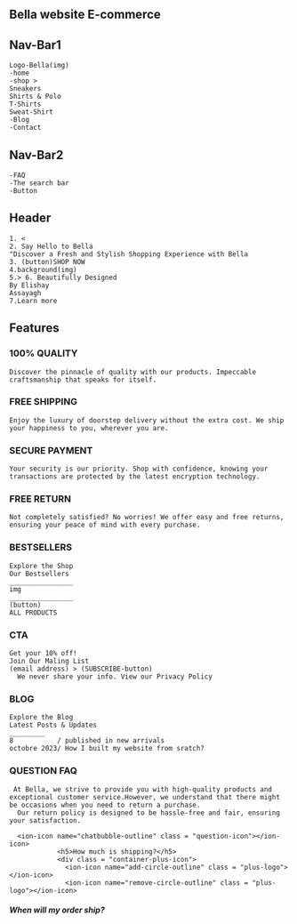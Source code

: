 ## Bella website E-commerce

## Nav-Bar1

    Logo-Bella(img)
    -home
    -shop >
    Sneakers
    Shirts & Polo
    T-Shirts
    Sweat-Shirt
    -Blog
    -Contact

## Nav-Bar2

    -FAQ
    -The search bar
    -Button

## Header

    1. <
    2. Say Hello to Bella
    "Discover a Fresh and Stylish Shopping Experience with Bella
    3. (button)SHOP NOW
    4.background(img)
    5.> 6. Beautifully Designed
    By Elishay
    Assayagh
    7.Learn more

## Features

### 100% QUALITY

    Discover the pinnacle of quality with our products. Impeccable craftsmanship that speaks for itself.

### FREE SHIPPING

    Enjoy the luxury of doorstep delivery without the extra cost. We ship your happiness to you, wherever you are.

### SECURE PAYMENT

    Your security is our priority. Shop with confidence, knowing your transactions are protected by the latest encryption technology.

### FREE RETURN

    Not completely satisfied? No worries! We offer easy and free returns, ensuring your peace of mind with every purchase.

### BESTSELLERS

    Explore the Shop
    Our Bestsellers
    ________________
    img
    ________________
    (button)
    ALL PRODUCTS

### CTA

    Get your 10% off!
    Join Our Maling List
    (email address) > (SUBSCRIBE-button)
      We never share your info. View our Privacy Policy

### BLOG

    Explore the Blog
    Latest Posts & Updates
    _________
    8           / published in new arrivals
    octobre 2023/ How I built my website from sratch?

### QUESTION FAQ

     At Bella, we strive to provide you with high-quality products and exceptional customer service.However, we understand that there might be occasions when you need to return a purchase.
      Our return policy is designed to be hassle-free and fair, ensuring your satisfaction.

      <ion-icon name="chatbubble-outline" class = "question-icon"></ion-icon>
                <h5>How much is shipping?</h5>
                <div class = "container-plus-icon">
                  <ion-icon name="add-circle-outline" class = "plus-logo"></ion-icon>
                  <ion-icon name="remove-circle-outline" class = "plus-logo"></ion-icon>

 <div class = "faq-card">
              <div class = "question-text-icon">
                <ion-icon name="chatbubble-outline" class = "question-icon"></ion-icon>
                <h5>When will my order ship?</h5>
              </div>
              <div class = "container-plus-icon">
                <ion-icon name="add-circle-outline" class = "plus-logo"></ion-icon>
                <ion-icon name="remove-circle-outline" class = "plus-logo"></ion-icon>
              </div>
            </div>

